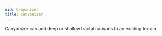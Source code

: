 ```yaml
---
uid: Canyonizer
title: Canyonizer
---
```


Canyonizer can add deep or shallow fractal canyons to an existing terrain.